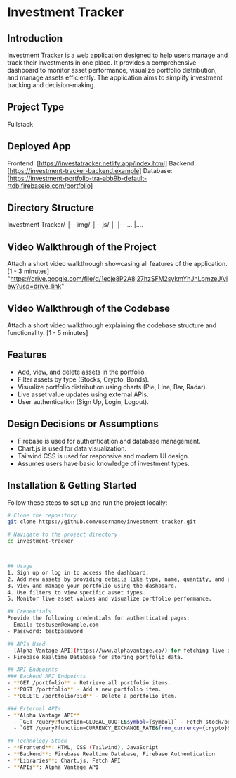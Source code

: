 # Investment Tracker

## Introduction
Investment Tracker is a web application designed to help users manage and track their investments in one place. It provides a comprehensive dashboard to monitor asset performance, visualize portfolio distribution, and manage assets efficiently. The application aims to simplify investment tracking and decision-making.

## Project Type
Fullstack

## Deployed App
Frontend: [https://investatracker.netlify.app/index.html] 
Backend: [https://investment-tracker-backend.example] 
Database: [https://investment-portfolio-tra-abb9b-default-rtdb.firebaseio.com/portfolio]

## Directory Structure
Investment Tracker/
├─ img/
├─ js/
│  ├─ ...
|....

## Video Walkthrough of the Project
Attach a short video walkthrough showcasing all features of the application. [1 - 3 minutes]
"https://drive.google.com/file/d/1ecje8P2A8j27hzSFM2sykmYhJnLpmzeJ/view?usp=drive_link"

## Video Walkthrough of the Codebase
Attach a short video walkthrough explaining the codebase structure and functionality. [1 - 5 minutes]

## Features
- Add, view, and delete assets in the portfolio.
- Filter assets by type (Stocks, Crypto, Bonds).
- Visualize portfolio distribution using charts (Pie, Line, Bar, Radar).
- Live asset value updates using external APIs.
- User authentication (Sign Up, Login, Logout).

## Design Decisions or Assumptions
- Firebase is used for authentication and database management.
- Chart.js is used for data visualization.
- Tailwind CSS is used for responsive and modern UI design.
- Assumes users have basic knowledge of investment types.

## Installation & Getting Started
Follow these steps to set up and run the project locally:

```bash
# Clone the repository
git clone https://github.com/username/investment-tracker.git

# Navigate to the project directory
cd investment-tracker



## Usage
1. Sign up or log in to access the dashboard.
2. Add new assets by providing details like type, name, quantity, and prices.
3. View and manage your portfolio using the dashboard.
4. Use filters to view specific asset types.
5. Monitor live asset values and visualize portfolio performance.

## Credentials
Provide the following credentials for authenticated pages:
- Email: testuser@example.com
- Password: testpassword

## APIs Used
- [Alpha Vantage API](https://www.alphavantage.co/) for fetching live asset values.
- Firebase Realtime Database for storing portfolio data.

## API Endpoints
### Backend API Endpoints
- **GET /portfolio** - Retrieve all portfolio items.
- **POST /portfolio** - Add a new portfolio item.
- **DELETE /portfolio/:id** - Delete a portfolio item.

### External APIs
- **Alpha Vantage API**
  - `GET /query?function=GLOBAL_QUOTE&symbol={symbol}` - Fetch stock/bond prices.
  - `GET /query?function=CURRENCY_EXCHANGE_RATE&from_currency={crypto}&to_currency=INR` - Fetch cryptocurrency prices.

## Technology Stack
- **Frontend**: HTML, CSS (Tailwind), JavaScript
- **Backend**: Firebase Realtime Database, Firebase Authentication
- **Libraries**: Chart.js, Fetch API
- **APIs**: Alpha Vantage API
